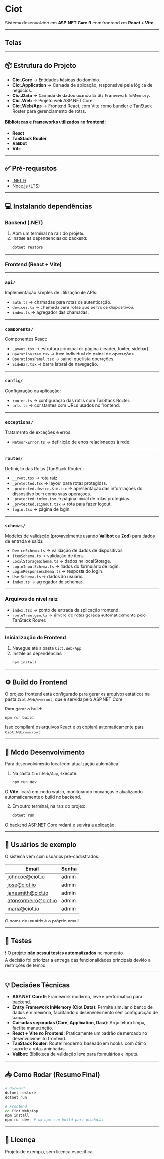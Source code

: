 # Ciot

Sistema desenvolvido em **ASP.NET Core 9** com frontend em **React + Vite**.

---

## Telas 

---

## 📦 Estrutura do Projeto

- **Ciot.Core** → Entidades básicas do domínio.
- **Ciot.Application** → Camada de aplicação, responsável pela lógica de negócios.
- **Ciot.Data** → Camada de dados usando Entity Framework InMemory.
- **Ciot.Web** → Projeto web ASP.NET Core.
- **Ciot.Web/App** → Frontend React, com Vite como bundler e TanStack Router para gerenciamento de rotas.

#### Bibliotecas e frameworks utilizados no frontend:
- **React**
- **TanStack Router**
- **Valibot**
- **Vite**

---

## ✅ Pré-requisitos

- [.NET 9](https://dotnet.microsoft.com/download/dotnet/9.0)
- [Node.js (LTS)](https://nodejs.org/en/download/)

---

## 💻 Instalando dependências

### Backend (.NET)

1. Abra um terminal na raiz do projeto.
2. Instale as dependências do backend:
   ```bash
   dotnet restore
   ```
---

### Frontend (React + Vite)

---

### `api/`

Implementação simples de utilização de APIs:

- `auth.ts` → chamadas para rotas de autenticação.
- `devices.ts` → chamads para rotas que serve os dispositivos.
- `index.ts` → agregador das chamadas.

---

### `components/`

Componentes React:

- `Layout.tsx` → estrutura principal da página (header, footer, sidebar).
- `OperationItem.tsx` → item individual do painel de operações.
- `OperationsPanel.tsx` → painel que lista operações.
- `SideBar.tsx` → barra lateral de navegação.

---

### `config/`

Configuração da aplicação:

- `router.ts` → configuração das rotas com TanStack Router.
- `urls.ts` → constantes com URLs usados no frontend.

---

### `exceptions/`

Tratamento de exceções e erros:

- `NetworkError.ts` → definição de erros relacionados à rede.

---

### `routes/`

Definição das Rotas (TanStack Router):

- `__root.tsx` → rota raiz.
- `_protected.tsx` → layout para rotas protegidas.
- `_protected.device.$id.tsx` → apresentação das informaçoes do dispositivo bem como suas operaçoes.
- `_protected.index.tsx` → página inicial de rotas protegidas.
- `_protected.signout.tsx` → rota para fazer logout.
- `login.tsx` → página de login.

---

### `schemas/`

Modelos de validação (provavelmente usando **Valibot** ou **Zod**) para dados de entrada e saída:

- `DeviceSchema.ts` → validação de dados de dispositivos.
- `ItemSchema.ts` → validação de itens.
- `LocalStorageSchema.ts` → dados no localStorage.
- `LoginInputSchema.ts` → dados do formulário de login.
- `LoginResponseSchema.ts` → resposta do login.
- `UserSchema.ts` → dados do usuário.
- `index.ts` → agregador de schemas.

---

### Arquivos de nível raiz

- `index.tsx` → ponto de entrada da aplicação frontend.
- `routeTree.gen.ts` → árvore de rotas gerada automaticamente pelo TanStack Router.

---

### Inicialização do Frontend

1. Navegue até a pasta `Ciot.Web/App`.
2. Instale as dependências:
   ```bash
   npm install
   ```

---

## ⚙️ Build do Frontend

O projeto frontend está configurado para gerar os arquivos estáticos na pasta `Ciot.Web/wwwroot`, que é servida pelo ASP.NET Core.

Para gerar o build:
```bash
npm run build
```

Isso compilará os arquivos React e os copiará automaticamente para `Ciot.Web/wwwroot`.

---

## 🚀 Modo Desenvolvimento

Para desenvolvimento local com atualização automática:

1. Na pasta `Ciot.Web/App`, execute:
   ```bash
   npm run dev
   ```

O **Vite** ficará em modo watch, monitorando mudanças e atualizando automaticamente o build no backend.

2. Em outro terminal, na raiz do projeto:
   ```bash
   dotnet run
   ```

O backend ASP.NET Core rodará e servirá a aplicação.

---

## 🔑 Usuários de exemplo

O sistema vem com usuários pré-cadastrados:

| Email                  | Senha  |
|------------------------|--------|
| johndoe@ciot.io       | admin  |
| jose@ciot.io          | admin  |
| janesmith@ciot.io     | admin  |
| afonsoribeiro@ciot.io | admin  |
| maria@ciot.io         | admin  |

O nome de usuário é o próprio email.

---

## 🧪 Testes

❗ O projeto **não possui testes automatizados** no momento.  
A decisão foi priorizar a entrega das funcionalidades principais devido a restrições de tempo.

---

## 💡 Decisões Técnicas

- **ASP.NET Core 9**: Framework moderno, leve e performático para backend.
- **Entity Framework InMemory (Ciot.Data)**: Permite simular o banco de dados em memória, facilitando o desenvolvimento sem configuração de banco.
- **Camadas separadas (Core, Application, Data)**: Arquitetura limpa, facilita manutenção.
- **React + Vite no Frontend**: Praticamente um padrão de mercado no desenvolvimento frontend.
- **TanStack Router**: Router moderno, baseado em hooks, com ótimo suporte a rotas aninhadas.
- **Valibot**: Biblioteca de validação leve para formulários e inputs.

---

## 📥 Como Rodar (Resumo Final)

```bash
# Backend
dotnet restore
dotnet run

# Frontend
cd Ciot.Web/App
npm install
npm run dev  # ou npm run build para produção
```

---

## 📃 Licença

Projeto de exemplo, sem licença específica.